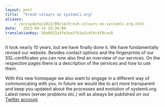 ```yaml
---
layout: post
title:  "Fresh colours on systemli.org"
aliases:
    - /en/update/2013/09/14/Fresh-colours-on-systemli.org.html
date:   2013-09-14 19:20:00
translationKey: 56e8d23a3fe2ea3fb1e2c4fdc4f0cac6
---
```

It took nearly 10 years, but we have finally done it. We have fundamentally revised our website. Besides contact 
options and the fingerprints of our SSL-certificates you can now also find an overview of our services. On the 
respective pages there is a description of the services and how to use them.

With this new homepage we also want to engage in a different way of communicating with you. In future we would like to 
act more transparent and keep you updated about the processes and evolution of systemli.org. Latest news (server 
problems etc.) will as always be published on our [Twitter account](https://www.twitter.com/systemli).
